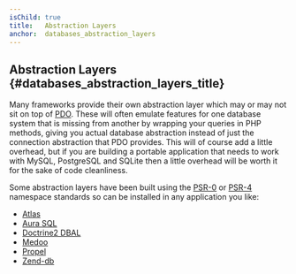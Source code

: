 ```yaml
---
isChild: true
title:   Abstraction Layers
anchor:  databases_abstraction_layers
---
```


## Abstraction Layers {#databases_abstraction_layers_title}

Many frameworks provide their own abstraction layer which may or may not sit on top of [PDO][1]. These will often
emulate features for one database system that is missing from another by wrapping your queries in PHP methods, giving
you actual database abstraction instead of just the connection abstraction that PDO provides. This will of course add a
little overhead, but if you are building a portable application that needs to work with MySQL, PostgreSQL and SQLite
then a little overhead will be worth it for the sake of code cleanliness.

Some abstraction layers have been built using the [PSR-0][psr0] or [PSR-4][psr4] namespace standards so can be
installed in any application you like:

* [Atlas][5]
* [Aura SQL][6]
* [Doctrine2 DBAL][2]
* [Medoo][8]
* [Propel][7]
* [Zend-db][4]


[1]: https://www.php.net/book.pdo
[2]: https://www.doctrine-project.org/projects/dbal.html
[4]: https://packages.zendframework.com/docs/latest/manual/en/index.html#zendframework/zend-db
[5]: https://atlasphp.io
[6]: https://github.com/auraphp/Aura.Sql
[7]: https://propelorm.org/
[8]: https://medoo.in/
[psr0]: https://www.php-fig.org/psr/psr-0/
[psr4]: https://www.php-fig.org/psr/psr-4/
